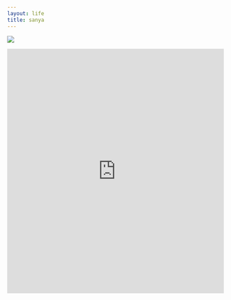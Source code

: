 ```yaml
---
layout: life
title: sanya
---
```

![](http://localhost:4000/image/sanya.jpg)


<iframe height=570 width=100% scrolling="no" src="http://share.csdn.net/frame/54" frameborder=0 allowfullscreen></iframe>
